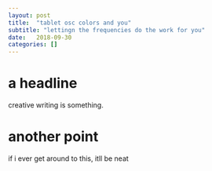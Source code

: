 ```yaml
---
layout: post
title:  "tablet osc colors and you"
subtitle: "lettingn the frequencies do the work for you"
date:   2018-09-30
categories: []
---
```


# a headline
creative writing is something.


# another point

if i ever get around to this, itll be neat
